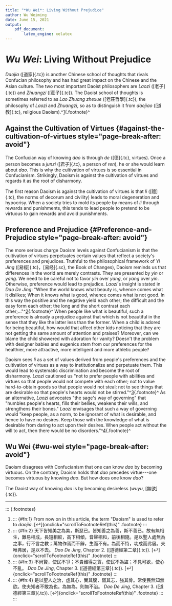 ```yaml
---
title: "*Wu Wei*: Living Without Prejudice"
author: Wu Weiming
date: June 15, 2021
output:
    pdf_document:
        latex_engine: xelatex
---
```


# *Wu Wei*: Living Without Prejudice

*Daojia* ([道家]{.tc}) is another Chinese school of thoughts that rivals Confucian philosophy and has had great impact on the Chinese and the Asian culture. The two most important Daoist philosophers are *Laozi* ([老子]{.tc}) and *Zhuangzi* ([莊子]{.tc}). The Daoist school of thoughts is sometimes referred to as *Lao Zhuang zhexue* ([老莊哲學]{.tc}), the philosophy of *Laozi* and *Zhuangzi*, so as to distinguish it from *daojiao* ([道教]{.tc}, religious Daoism).^[1](#refn:1){.footnote}^

## Against the Cultivation of Virtues {#against-the-cultivation-of-virtues style="page-break-after: avoid"}

The Confucian way of knowing *dao* is through *de* ([德]{.tc}, virtues). Once a person becomes a *junzi* ([君子]{.tc}, a person of *ren*), he or she would learn about *dao*. This is why the cultivation of virtues is so essential in Confucianism. Strikingly, Daoism is against the cultivation of virtues and regards it as the root of disharmony.

The first reason Daoism is against the cultivation of virtues is that *li* ([禮]{.tc}, the norms of decorum and civility) leads to moral degeneration and hypocrisy. When a society tries to mold its people by means of *li* through rewards and punishments, this tends to lead people to pretend to be virtuous to gain rewards and avoid punishments.

## Preference and Prejudice {#Preference-and-Prejudice style="page-break-after: avoid"}

The more serious charge Daoism levels against Confucianism is that the cultivation of virtues perpetuates certain values that reflect a society's preferences and prejudices. Truthful to the philosophical framework of *Yi Jing* ([易經]{.tc}，[易经]{.sc}, the Book of Changes), Daoism reminds us that differences in the world are merely contrasts. They are presented by *yin* or *yang*. We need to be careful not to favor *yin* over *yang*, or *yang* over *yin*. Otherwise, preference would lead to prejudice. *Laozi*'s insight is stated in *Dao De Jing*: "When the world knows what beauty is, whence comes what it dislikes; When it knows what is good, whence comes what is not good. In this way the positive and the negative yield each other; the difficult and the easy form each other; the long and the short contrast each other;..."^[2](#refn:2){.footnote}^ When people like what is beautiful, such a preference is already a prejudice against that which is not beautiful in the sense that they like the latter less than the former. When a child is adored for being beautiful, how would that affect other kids noticing that they are not getting the same amount of attention and praises? Moreover, can we blame the child showered with adoration for vanity? Doesn't the problem with designer babies and eugenics stem from our preferences for the healthier, more attractive, more intelligent and more athletic people?

Daoism sees *li* as a set of values derived from people's preferences and the cultivation of virtues as a way to institutionalize and perpetuate them. This would lead to systematic discrimination and become the root of disharmony. *Laozi* cautioned us "not to prefer people with abilities and virtues so that people would not compete with each other; not to value hard-to-obtain goods so that people would not steal; not to see things that are desirable so that people's hearts would not be stirred."^[3](#refn:3){.footnote}^ As an alternative, *Laozi* advocates "the sage's way of governing" that "humbles people's hearts, fills their bellies, weakens their wills, and strengthens their bones." *Laozi* envisages that such a way of governing would "keep people, as a norm, to be ignorant of what is desirable, and hence to have no desires. Keep those with the knowledge of what is desirable from daring to act upon their desires. When people act without the will to act, then there would be no disorders."^[4](#refn:4){.footnote}^

## Wu Wei {#wu-wei style="page-break-after: avoid"}

Daoism disagrees with Confucianism that one can know *dao* by becoming virtuous. On the contrary, Daoism holds that *dao* precedes virtue---one becomes virtuous by knowing *dao*. But how does one know *dao*?

The Daoist way of knowing *dao* is by becoming desireless (*wuyu*, [無欲]{.tc}).

------------------------------------------------------------------------

::: {.footnotes}
1.  ::: {#fn:1}
    From now on in this article, the term "Daoism" is used to refer to *daojia*.
    [↩︎]{onclick="scrollToFootnoteRef(this)" .footnote}
    :::
2.  ::: {#fn:2}
    天下皆知美之為美，斯惡已。皆知善之為善，斯不善已。故有無相生，難易相成，長短相較，高下相傾，音聲相和，前後相隨。是以聖人處無為之事，行不言之教；萬物作焉而不辭，生而不有。為而不恃，功成而弗居。夫唯弗居，是以不去。 *Dao De Jing*, Chapter 2. ([道德經第二章]{.tc}).
    [↩︎]{onclick="scrollToFootnoteRef(this)" .footnote}
    :::
3.  ::: {#fn:3}
    不尚賢，使民不爭；不貴難得之貨，使民不為盜；不見可欲，使心不亂。 *Dao De Jing*, Chapter 3. ([道德經第三章]{.tc}).
    [↩︎]{onclick="scrollToFootnoteRef(this)" .footnote}
    :::
4.  ::: {#fn:4}
    是以聖人之治，虛其心，實其腹，弱其志，強其骨。常使民無知無欲。使夫知者不敢為也。為無為，則無不治。 *Dao De Jing*, Chapter 3. ([道德經第三章]{.tc}).
    [↩︎]{onclick="scrollToFootnoteRef(this)" .footnote}
    :::
:::
